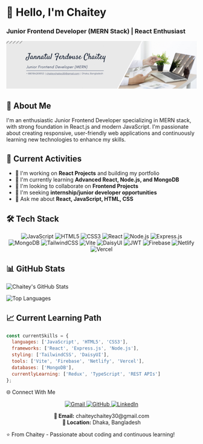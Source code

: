 # 👋 Hello, I'm Chaitey
### Junior Frontend Developer (MERN Stack) | React Enthusiast

![Banner](githubBanner.png)

## 🚀 About Me
I'm an enthusiastic Junior Frontend Developer specializing in MERN stack, with strong foundation in React.js and modern JavaScript. I'm passionate about creating responsive, user-friendly web applications and continuously learning new technologies to enhance my skills.

## 💼 Current Activities
- 🔭 I'm working on **React Projects** and building my portfolio
- 🌱 I'm currently learning **Advanced React, Node.js, and MongoDB**
- 👯 I'm looking to collaborate on **Frontend Projects**
- 🤔 I'm seeking **internship/junior developer opportunities**
- 💬 Ask me about **React, JavaScript, HTML, CSS**

## 🛠️ Tech Stack

<p align="center">
  <img src="https://img.shields.io/badge/JavaScript-F7DF1E?style=for-the-badge&logo=javascript&logoColor=black" alt="JavaScript" />
  <img src="https://img.shields.io/badge/HTML5-E34F26?style=for-the-badge&logo=html5&logoColor=white" alt="HTML5" />
  <img src="https://img.shields.io/badge/CSS3-1572B6?style=for-the-badge&logo=css3&logoColor=white" alt="CSS3" />
  <img src="https://img.shields.io/badge/React-20232A?style=for-the-badge&logo=react&logoColor=61DAFB" alt="React" />
  <img src="https://img.shields.io/badge/Node.js-339933?style=for-the-badge&logo=nodedotjs&logoColor=white" alt="Node.js" />
  <img src="https://img.shields.io/badge/Express.js-000000?style=for-the-badge&logo=express&logoColor=white" alt="Express.js" />
  <img src="https://img.shields.io/badge/MongoDB-4EA94B?style=for-the-badge&logo=mongodb&logoColor=white" alt="MongoDB" />
  <img src="https://img.shields.io/badge/Tailwind_CSS-38B2AC?style=for-the-badge&logo=tailwind-css&logoColor=white" alt="TailwindCSS" />
  <img src="https://img.shields.io/badge/Vite-646CFF?style=for-the-badge&logo=vite&logoColor=white" alt="Vite" />
  <img src="https://img.shields.io/badge/DaisyUI-5A0EF8?style=for-the-badge&logo=daisyui&logoColor=white" alt="DaisyUI" />
  <img src="https://img.shields.io/badge/JWT-000000?style=for-the-badge&logo=jsonwebtokens&logoColor=white" alt="JWT" />
  <img src="https://img.shields.io/badge/Firebase-FFCA28?style=for-the-badge&logo=firebase&logoColor=black" alt="Firebase" />
  <img src="https://img.shields.io/badge/Netlify-00C7B7?style=for-the-badge&logo=netlify&logoColor=white" alt="Netlify" />
  <img src="https://img.shields.io/badge/Vercel-000000?style=for-the-badge&logo=vercel&logoColor=white" alt="Vercel" />
</p>

## 📊 GitHub Stats

![Chaitey's GitHub Stats](https://github-readme-stats.vercel.app/api?username=chaitey23&show_icons=true&theme=radical&hide_title=true)

![Top Languages](https://github-readme-stats.vercel.app/api/top-langs/?username=chaitey23&layout=compact&theme=radical&hide=java,php)

## 📈 Current Learning Path

```javascript
const currentSkills = {
  languages: ['JavaScript', 'HTML5', 'CSS3'],
  frameworks: ['React', 'Express.js', 'Node.js'],
  styling: ['TailwindCSS', 'DaisyUI'],
  tools: ['Vite', 'Firebase', 'Netlify', 'Vercel'],
  databases: ['MongoDB'],
  currentlyLearning: ['Redux', 'TypeScript', 'REST APIs']
};
```

🌐 Connect With Me
<p align="center"> <a href="mailto:chaiteychaitey30@gmail.com" target="_blank"> <img src="https://img.shields.io/badge/Gmail-D14836?style=for-the-badge&logo=gmail&logoColor=white" alt="Gmail" /> </a> <a href="https://github.com/chaitey23"target="_blank"> <img src="https://img.shields.io/badge/GitHub-100000?style=for-the-badge&logo=github&logoColor=white" alt="GitHub" /> </a>   <a href="https://www.linkedin.com/in/jannatul-ferdouse-chaiteey/" target="_blank"> 
    <img src="https://img.shields.io/badge/LinkedIn-0077B5?style=for-the-badge&logo=linkedin&logoColor=white" alt="LinkedIn" /> 
  </a> </p><p align="center"> <strong>📧 Email:</strong> chaiteychaitey30@gmail.com<br/> <strong>📍 Location:</strong> Dhaka, Bangladesh </p>

⭐ From Chaitey - Passionate about coding and continuous learning!
